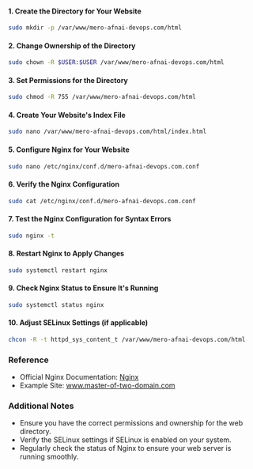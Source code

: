 #### 1. Create the Directory for Your Website
```bash
sudo mkdir -p /var/www/mero-afnai-devops.com/html
```

#### 2. Change Ownership of the Directory
```bash
sudo chown -R $USER:$USER /var/www/mero-afnai-devops.com/html
```

#### 3. Set Permissions for the Directory
```bash
sudo chmod -R 755 /var/www/mero-afnai-devops.com/html
```

#### 4. Create Your Website's Index File
```bash
sudo nano /var/www/mero-afnai-devops.com/html/index.html
```

#### 5. Configure Nginx for Your Website
```bash
sudo nano /etc/nginx/conf.d/mero-afnai-devops.com.conf
```

#### 6. Verify the Nginx Configuration
```bash
sudo cat /etc/nginx/conf.d/mero-afnai-devops.com.conf
```

#### 7. Test the Nginx Configuration for Syntax Errors
```bash
sudo nginx -t
```

#### 8. Restart Nginx to Apply Changes
```bash
sudo systemctl restart nginx
```

#### 9. Check Nginx Status to Ensure It's Running
```bash
sudo systemctl status nginx
```

#### 10. Adjust SELinux Settings (if applicable)
```bash
chcon -R -t httpd_sys_content_t /var/www/mero-afnai-devops.com/html
```

### Reference
- Official Nginx Documentation: [Nginx](https://www.nginx.com/resources/wiki/)
- Example Site: www.master-of-two-domain.com

### Additional Notes
- Ensure you have the correct permissions and ownership for the web directory.
- Verify the SELinux settings if SELinux is enabled on your system.
- Regularly check the status of Nginx to ensure your web server is running smoothly.